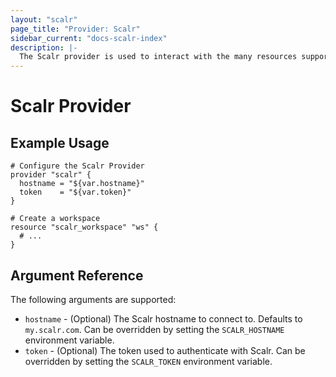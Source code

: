 ```yaml
---
layout: "scalr"
page_title: "Provider: Scalr"
sidebar_current: "docs-scalr-index"
description: |-
  The Scalr provider is used to interact with the many resources supported by Scalr. The provider needs to be configured with the proper credentials before it can be used.
---
```


# Scalr Provider

## Example Usage

```hcl
# Configure the Scalr Provider
provider "scalr" {
  hostname = "${var.hostname}"
  token    = "${var.token}"
}

# Create a workspace
resource "scalr_workspace" "ws" {
  # ...
}
```

## Argument Reference

The following arguments are supported:

* `hostname` - (Optional) The Scalr hostname to connect to.
  Defaults to `my.scalr.com`. Can be overridden by setting the
  `SCALR_HOSTNAME` environment variable.
* `token` - (Optional) The token used to authenticate with Scalr.
  Can be overridden by setting the `SCALR_TOKEN` environment variable.
